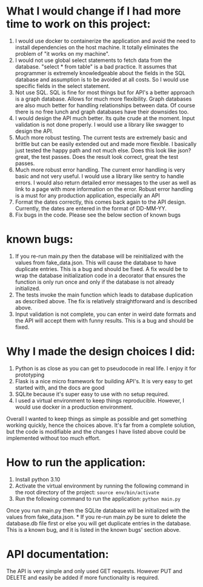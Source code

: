 # What I would change if I had more time to work on this project:
1. I would use docker to containerize the application and avoid the need to install dependencies on the host machine. It totally eliminates the problem of "it works on my machine".
2. I would not use global select statements to fetch data from the database. "select * from table" is a bad practice. It assumes that programmer is extremely knowledgeable about the fields in the SQL database and assumption is to be avoided at all costs. So I would use specific fields in the select statement.
3. Not use SQL. SQL is fine for most things but for API's a better approach is a graph database. Allows for much more flexibility. Graph databases are also much better for handling relationships between data. Of course there is no free lunch and graph databases have their downsides too. 
4. I would design the API much better. Its quite crude at the moment. Input validation is not done properly. I would use a library like swagger to design the API.
5. Much more robust testing. The current tests are extremely basic and brittle but can be easily extended out and made more flexible. I basically just tested the happy path and not much else. Does this look like json? great, the test passes. Does the result look correct, great the test passes. 
6. Much more robust error handling. The current error handling is very basic and not very useful. I would use a library like sentry to handle errors. I would also return detailed error messages to the user as well as link to a page with more information on the error. Robust error handling is a must for any production application, especially an API
7. Format the dates correctly, this comes back again to the API design. Currently, the dates are entered in the format of DD-MM-YY. 
7. Fix bugs in the code. Please see the below section of known bugs 


# known bugs:
1. If you re-run main.py then the database will be reinitialized with the values from fake_data.json. This will cause the database to have duplicate entries. This is a bug and should be fixed. A fix would be to wrap the database initialization code in a decorator that ensures the function is only run once and only if the database is not already initialized.
2. The tests invoke the main function which leads to database duplication as described above. The fix is relatively straightforward and is described above.
3. Input validation is not complete, you can enter in weird date formats and the API will accept them with funny results. This is a bug and should be fixed.

# Why I made the design choices I did:
1. Python is as close as you can get to pseudocode in real life. I enjoy it for prototyping 
2. Flask is a nice micro framework for building API's. It is very easy to get started with, and the docs are good 
3. SQLite because it's super easy to use with no setup required. 
4. I used a virtual environment to keep things reproducible. However, I would use docker in a production environment.

Overall I wanted to keep things as simple as possible and get something working quickly, hence the choices above. It's far from a complete solution, but the code is modifiable and the changes I have listed above could be implemented without too much effort. 

# How to run the application:
1. Install python 3.10
2. Activate the virtual environment by running the following command in the root directory of the project: `source env/bin/activate`
3. Run the following command to run the application: `python main.py`

Once you run main.py then the SQLite database will be initialized with the values from fake_data.json. * If you re-run main.py be sure to delete the database.db file first or else you will get duplicate entries in the database. This is a known bug, and it is listed in the known bugs' section above.

# API documentation:
The API is very simple and only used GET requests. However PUT and DELETE and easily be added if more functionality is required.